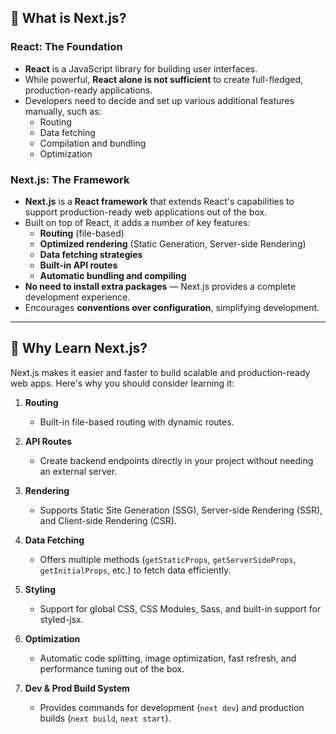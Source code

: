## 📌 What is Next.js?

### React: The Foundation
- **React** is a JavaScript library for building user interfaces.
- While powerful, **React alone is not sufficient** to create full-fledged, production-ready applications.
- Developers need to decide and set up various additional features manually, such as:
  - Routing
  - Data fetching
  - Compilation and bundling
  - Optimization

### Next.js: The Framework
- **Next.js** is a **React framework** that extends React's capabilities to support production-ready web applications out of the box.
- Built on top of React, it adds a number of key features:
  - **Routing** (file-based)
  - **Optimized rendering** (Static Generation, Server-side Rendering)
  - **Data fetching strategies**
  - **Built-in API routes**
  - **Automatic bundling and compiling**
- **No need to install extra packages** — Next.js provides a complete development experience.
- Encourages **conventions over configuration**, simplifying development.

---

## 🚀 Why Learn Next.js?

Next.js makes it easier and faster to build scalable and production-ready web apps. Here's why you should consider learning it:

1. **Routing**  
   - Built-in file-based routing with dynamic routes.

2. **API Routes**  
   - Create backend endpoints directly in your project without needing an external server.

3. **Rendering**  
   - Supports Static Site Generation (SSG), Server-side Rendering (SSR), and Client-side Rendering (CSR).

4. **Data Fetching**  
   - Offers multiple methods (`getStaticProps`, `getServerSideProps`, `getInitialProps`, etc.) to fetch data efficiently.

5. **Styling**  
   - Support for global CSS, CSS Modules, Sass, and built-in support for styled-jsx.

6. **Optimization**  
   - Automatic code splitting, image optimization, fast refresh, and performance tuning out of the box.

7. **Dev & Prod Build System**  
   - Provides commands for development (`next dev`) and production builds (`next build`, `next start`).


